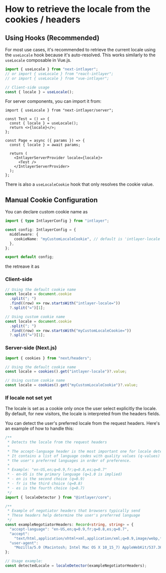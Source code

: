 # How to retrieve the locale from the cookies / headers

## Using Hooks (Recommended)

For most use cases, it's recommended to retrieve the current locale using the `useLocale` hook because it's auto-resolved. This works similarly to the `useLocale` composable in Vue.js.

```ts
import { useLocale } from "next-intlayer";
// or import { useLocale } from "react-intlayer";
// or import { useLocale } from "vue-intlayer";

// Client-side usage
const { locale } = useLocale();
```

For server components, you can import it from:

```tsx
import { useLocale } from "next-intlayer/server";

const Test = () => {
  const { locale } = useLocale();
  return <>{locale}</>;
};

const Page = async ({ params }) => {
  const { locale } = await params;

  return (
    <IntlayerServerProvider locale={locale}>
      <Test />
    </IntlayerServerProvider>
  );
};
```

There is also a `useLocaleCookie` hook that only resolves the cookie value.

## Manual Cookie Configuration

You can declare custom cookie name as

```ts
import { type IntlayerConfig } from "intlayer";

const config: IntlayerConfig = {
  middleware: {
    cookieName: "myCustomLocaleCookie", // default is 'intlayer-locale'
  },
};

export default config;
```

the retreave it as

### Client-side

```ts
// Using the default cookie name
const locale = document.cookie
  .split("; ")
  .find((row) => row.startsWith("intlayer-locale="))
  ?.split("=")[1];

// Using custom cookie name
const locale = document.cookie
  .split("; ")
  .find((row) => row.startsWith("myCustomLocaleCookie="))
  ?.split("=")[1];
```

### Server-side (Next.js)

```ts
import { cookies } from "next/headers";

// Using the default cookie name
const locale = cookies().get("intlayer-locale")?.value;

// Using custom cookie name
const locale = cookies().get("myCustomLocaleCookie")?.value;
```

### If locale not set yet

The locale is set as a cookie only once the user select explicitly the locale. By default, for new visitors, the locale is interpreted from the headers fields.

You can detect the user's preferred locale from the request headers. Here's an example of how to handle this:

```ts
/**
 * Detects the locale from the request headers
 *
 * The accept-language header is the most important one for locale detection.
 * It contains a list of language codes with quality values (q-values) that indicate
 * the user's preferred languages in order of preference.
 *
 * Example: "en-US,en;q=0.9,fr;q=0.8,es;q=0.7"
 * - en-US is the primary language (q=1.0 is implied)
 * - en is the second choice (q=0.9)
 * - fr is the third choice (q=0.8)
 * - es is the fourth choice (q=0.7)
 */
import { localeDetector } from "@intlayer/core";

/**
 * Example of negotiator headers that browsers typically send
 * These headers help determine the user's preferred language
 */
const exampleNegotiatorHeaders: Record<string, string> = {
  "accept-language": "en-US,en;q=0.9,fr;q=0.8,es;q=0.7",
  "accept":
    "text/html,application/xhtml+xml,application/xml;q=0.9,image/webp,*/*;q=0.8",
  "user-agent":
    "Mozilla/5.0 (Macintosh; Intel Mac OS X 10_15_7) AppleWebKit/537.36 (KHTML, like Gecko) Chrome/91.0.4472.124 Safari/537.36",
};

// Usage example:
const detectedLocale = localeDetector(exampleNegotiatorHeaders);
```
